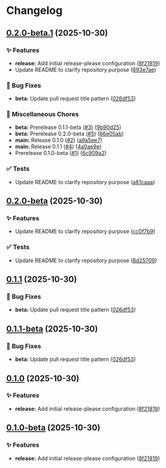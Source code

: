 # Changelog

## [0.2.0-beta.1](https://github.com/kevinah95/poc-rp-rebase/compare/v0.2.0-beta...v0.2.0-beta.1) (2025-10-30)


### ✨ Features

* **release:** Add initial release-please configuration ([8f21819](https://github.com/kevinah95/poc-rp-rebase/commit/8f2181995b6ca496030052fe70bf5ed3e889cf44))
* Update README to clarify repository purpose ([693e7ae](https://github.com/kevinah95/poc-rp-rebase/commit/693e7ae5a1f5b40ab96f32cc37d7f5e609f60392))


### 🐛 Bug Fixes

* **beta:** Update pull request title pattern ([026df53](https://github.com/kevinah95/poc-rp-rebase/commit/026df53c9627b94476a104c8982218aa7f8b101b))


### 🔧 Miscellaneous Chores

* **beta:** Prerelease 0.1.1-beta ([#3](https://github.com/kevinah95/poc-rp-rebase/issues/3)) ([9b90d25](https://github.com/kevinah95/poc-rp-rebase/commit/9b90d254156003895187f644b77c3a2376e0e82c))
* **beta:** Prerelease 0.2.0-beta ([#5](https://github.com/kevinah95/poc-rp-rebase/issues/5)) ([66e05ab](https://github.com/kevinah95/poc-rp-rebase/commit/66e05ab736f8c1d520955a70211b976861dad6ef))
* **main:** Release 0.1.0 ([#2](https://github.com/kevinah95/poc-rp-rebase/issues/2)) ([a9a5ee7](https://github.com/kevinah95/poc-rp-rebase/commit/a9a5ee71902358087d107d1287f85daf75e06060))
* **main:** Release 0.1.1 ([#4](https://github.com/kevinah95/poc-rp-rebase/issues/4)) ([4a0ae9e](https://github.com/kevinah95/poc-rp-rebase/commit/4a0ae9ef81db074b1dc1a303f0ce41631749ab28))
* Prerelease 0.1.0-beta ([#1](https://github.com/kevinah95/poc-rp-rebase/issues/1)) ([6c909a2](https://github.com/kevinah95/poc-rp-rebase/commit/6c909a2c2953918192c0247510bcc5ca4158d87d))


### ✅ Tests

* Update README to clarify repository purpose ([a81caaa](https://github.com/kevinah95/poc-rp-rebase/commit/a81caaa6a31e9af19e7a28652b701a2f174aa9ca))

## [0.2.0-beta](https://github.com/kevinah95/poc-rp-rebase/compare/v0.1.1-beta...v0.2.0-beta) (2025-10-30)


### ✨ Features

* Update README to clarify repository purpose ([cc0f7b9](https://github.com/kevinah95/poc-rp-rebase/commit/cc0f7b9333aebf07d09bc38b92b2f47b424b6987))


### ✅ Tests

* Update README to clarify repository purpose ([8d25709](https://github.com/kevinah95/poc-rp-rebase/commit/8d25709c93406cd6f91884b0b23c97c03ba90a69))

## [0.1.1](https://github.com/kevinah95/poc-rp-rebase/compare/v0.1.0...v0.1.1) (2025-10-30)


### 🐛 Bug Fixes

* **beta:** Update pull request title pattern ([026df53](https://github.com/kevinah95/poc-rp-rebase/commit/026df53c9627b94476a104c8982218aa7f8b101b))

## [0.1.1-beta](https://github.com/kevinah95/poc-rp-rebase/compare/v0.1.0...v0.1.1-beta) (2025-10-30)


### 🐛 Bug Fixes

* **beta:** Update pull request title pattern ([026df53](https://github.com/kevinah95/poc-rp-rebase/commit/026df53c9627b94476a104c8982218aa7f8b101b))

## [0.1.0](https://github.com/kevinah95/poc-rp-rebase/compare/v0.0.1...v0.1.0) (2025-10-30)


### ✨ Features

* **release:** Add initial release-please configuration ([8f21819](https://github.com/kevinah95/poc-rp-rebase/commit/8f2181995b6ca496030052fe70bf5ed3e889cf44))

## [0.1.0-beta](https://github.com/kevinah95/poc-rp-rebase/compare/v0.0.1...v0.1.0-beta) (2025-10-30)


### ✨ Features

* **release:** Add initial release-please configuration ([8f21819](https://github.com/kevinah95/poc-rp-rebase/commit/8f2181995b6ca496030052fe70bf5ed3e889cf44))
